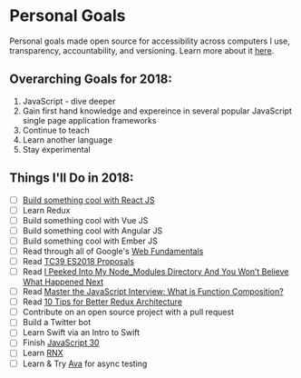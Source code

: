 # Personal Goals

Personal goals made open source for accessibility across computers I use, transparency,
accountability, and versioning. Learn more about it [here](http://una.im/personal-goals-guide).

## Overarching Goals for 2018:
1. JavaScript - dive deeper
2. Gain first hand knowledge and expereince in several popular JavaScript single page application frameworks
3. Continue to teach
4. Learn another language
5. Stay experimental

## Things I'll Do in 2018:

- [ ] [Build something cool with React JS](https://github.com/matt-jarrett/react-js-todo-app/blob/master/README.md)
- [ ] Learn Redux
- [ ] Build something cool with Vue JS
- [ ] Build something cool with Angular JS
- [ ] Build something cool with Ember JS
- [ ] Read through all of Google's [Web Fundamentals](https://developers.google.com/web/fundamentals/)
- [ ] Read [TC39 ES2018 Proposals](https://github.com/tc39/proposals)
- [ ] Read [I Peeked Into My Node_Modules Directory And You Won’t Believe What Happened Next](https://medium.com/friendship-dot-js/i-peeked-into-my-node-modules-directory-and-you-wont-believe-what-happened-next-b89f63d21558)
- [ ] Read [Master the JavaScript Interview: What is Function Composition?](https://medium.com/javascript-scene/master-the-javascript-interview-what-is-function-composition-20dfb109a1a0)
- [ ] Read [10 Tips for Better Redux Architecture](https://medium.com/javascript-scene/10-tips-for-better-redux-architecture-69250425af44)
- [ ] Contribute on an open source project with a pull request
- [ ] Build a Twitter bot
- [ ] Learn Swift via an Intro to Swift
- [ ] Finish [JavaScript 30](https://javascript30.com/)
- [ ] Learn [RNX](http://reactivex.io/learnrx/)
- [ ] Learn & Try [Ava](https://github.com/avajs/ava) for async testing

